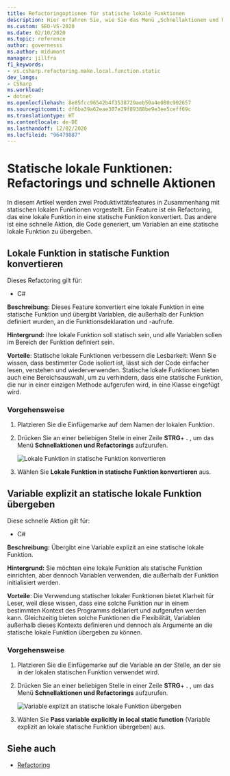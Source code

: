 ```yaml
---
title: Refactoringoptionen für statische lokale Funktionen
description: Hier erfahren Sie, wie Sie das Menü „Schnellaktionen und Refactorings…“ verwenden, um eine lokale Funktion in eine statische umzuwandeln und außerhalb der Funktion definierte Variablen an die Deklaration und die Aufrufe der Funktion zu übergeben.
ms.custom: SEO-VS-2020
ms.date: 02/10/2020
ms.topic: reference
author: governesss
ms.author: midumont
manager: jillfra
f1_keywords:
- vs.csharp.refactoring.make.local.function.static
dev_langs:
- CSharp
ms.workload:
- dotnet
ms.openlocfilehash: 8e85fcc96542b4f3538729aeb50a4e080c902657
ms.sourcegitcommit: df6ba39a62eae387e29f89388be9e3ee5ceff69c
ms.translationtype: HT
ms.contentlocale: de-DE
ms.lasthandoff: 12/02/2020
ms.locfileid: "96479887"
---
```

# <a name="static-local-function-refactorings-and-quick-actions"></a>Statische lokale Funktionen: Refactorings und schnelle Aktionen

In diesem Artikel werden zwei Produktivitätsfeatures in Zusammenhang mit statischen lokalen Funktionen vorgestellt. Ein Feature ist ein Refactoring, das eine lokale Funktion in eine statische Funktion konvertiert. Das andere ist eine schnelle Aktion, die Code generiert, um Variablen an eine statische lokale Funktion zu übergeben.

## <a name="make-local-function-static"></a>Lokale Funktion in statische Funktion konvertieren

Dieses Refactoring gilt für:

- C#

**Beschreibung:** Dieses Feature konvertiert eine lokale Funktion in eine statische Funktion und übergibt Variablen, die außerhalb der Funktion definiert wurden, an die Funktionsdeklaration und -aufrufe.

**Hintergrund:** Ihre lokale Funktion soll statisch sein, und alle Variablen sollen im Bereich der Funktion definiert sein.

**Vorteile**: Statische lokale Funktionen verbessern die Lesbarkeit: Wenn Sie wissen, dass bestimmter Code isoliert ist, lässt sich der Code einfacher lesen, verstehen und wiederverwenden. Statische lokale Funktionen bieten auch eine Bereichsauswahl, um zu verhindern, dass eine statische Funktion, die nur in einer einzigen Methode aufgerufen wird, in eine Klasse eingefügt wird.

### <a name="how-to"></a>Vorgehensweise

1. Platzieren Sie die Einfügemarke auf dem Namen der lokalen Funktion.

2. Drücken Sie an einer beliebigen Stelle in einer Zeile **STRG**+ **.** , um das Menü **Schnellaktionen und Refactorings** aufzurufen.

   ![Lokale Funktion in statische Funktion konvertieren](media/make-local-function-static.png)

3. Wählen Sie **Lokale Funktion in statische Funktion konvertieren** aus.

## <a name="pass-variable-explicitly-in-a-static-local-function"></a>Variable explizit an statische lokale Funktion übergeben

Diese schnelle Aktion gilt für:

- C#

**Beschreibung:** Übergibt eine Variable explizit an eine statische lokale Funktion.

**Hintergrund:** Sie möchten eine lokale Funktion als statische Funktion einrichten, aber dennoch Variablen verwenden, die außerhalb der Funktion initialisiert werden.

**Vorteile**: Die Verwendung statischer lokaler Funktionen bietet Klarheit für Leser, weil diese wissen, dass eine solche Funktion nur in einem bestimmten Kontext des Programms deklariert und aufgerufen werden kann. Gleichzeitig bieten solche Funktionen die Flexibilität, Variablen außerhalb dieses Kontexts definieren und dennoch als Argumente an die statische lokale Funktion übergeben zu können.

### <a name="how-to"></a>Vorgehensweise

1. Platzieren Sie die Einfügemarke auf die Variable an der Stelle, an der sie in der lokalen statischen Funktion verwendet wird.

2. Drücken Sie an einer beliebigen Stelle in einer Zeile **STRG**+ **.** , um das Menü **Schnellaktionen und Refactorings** aufzurufen.

   ![Variable explizit an statische lokale Funktion übergeben](media/pass-variable-explicitly-static-local-function.png)

3. Wählen Sie **Pass variable explicitly in local static function** (Variable explizit an lokale statische Funktion übergeben) aus.

## <a name="see-also"></a>Siehe auch

- [Refactoring](../refactoring-in-visual-studio.md)